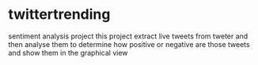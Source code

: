# twittertrending
sentiment analysis project
this project extract live tweets from tweter and then analyse them to determine how positive or negative are those tweets and show them in the graphical view
